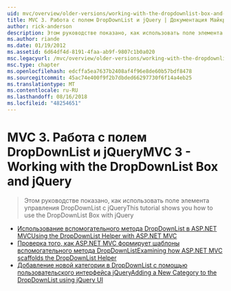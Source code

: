 ```yaml
---
uid: mvc/overview/older-versions/working-with-the-dropdownlist-box-and-jquery/index
title: MVC 3. Работа с полем DropDownList и jQuery | Документация Майкрософт
author: rick-anderson
description: Этом руководстве показано, как использовать поле элемента управления DropDownList с jQuery
ms.author: riande
ms.date: 01/19/2012
ms.assetid: 6d64df4d-8191-4faa-ab9f-9807c1b0a020
msc.legacyurl: /mvc/overview/older-versions/working-with-the-dropdownlist-box-and-jquery
msc.type: chapter
ms.openlocfilehash: edcffa5ea7637b2408af4f96e8de60b57bdf8478
ms.sourcegitcommit: 45ac74e400f9f2b7dbded66297730f6f14a4eb25
ms.translationtype: MT
ms.contentlocale: ru-RU
ms.lasthandoff: 08/16/2018
ms.locfileid: "48254651"
---
```

<a name="mvc-3---working-with-the-dropdownlist-box-and-jquery"></a><span data-ttu-id="3d7fe-103">MVC 3. Работа с полем DropDownList и jQuery</span><span class="sxs-lookup"><span data-stu-id="3d7fe-103">MVC 3 - Working with the DropDownList Box and jQuery</span></span>
====================
> <span data-ttu-id="3d7fe-104">Этом руководстве показано, как использовать поле элемента управления DropDownList с jQuery</span><span class="sxs-lookup"><span data-stu-id="3d7fe-104">This tutorial shows you how to use the DropDownList Box with jQuery</span></span>


- [<span data-ttu-id="3d7fe-105">Использование вспомогательного метода DropDownList в ASP.NET MVC</span><span class="sxs-lookup"><span data-stu-id="3d7fe-105">Using the DropDownList Helper with ASP.NET MVC</span></span>](using-the-dropdownlist-helper-with-aspnet-mvc.md)
- [<span data-ttu-id="3d7fe-106">Проверка того, как ASP.NET MVC формирует шаблоны вспомогательного метода DropDownList</span><span class="sxs-lookup"><span data-stu-id="3d7fe-106">Examining how ASP.NET MVC scaffolds the DropDownList Helper</span></span>](examining-how-aspnet-mvc-scaffolds-the-dropdownlist-helper.md)
- [<span data-ttu-id="3d7fe-107">Добавление новой категории в DropDownList с помощью пользовательского интерфейса jQuery</span><span class="sxs-lookup"><span data-stu-id="3d7fe-107">Adding a New Category to the DropDownList using jQuery UI</span></span>](adding-a-new-category-to-the-dropdownlist-using-jquery-ui.md)

